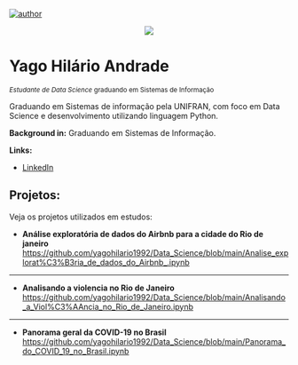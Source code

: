 [![author](https://img.shields.io/badge/linkedin-yago-blue.svg)](https://www.linkedin.com/in/yago-hil%C3%A1rio-8815441a6/) 

<p align="center">
  <img src="Yago Hilário Andrade.png" >
</p>

# Yago Hilário Andrade
<sub>*Estudante de Data Science* graduando em Sistemas de Informação</sub>

Graduando em Sistemas de informação pela UNIFRAN, com foco em Data Science e desenvolvimento utilizando linguagem Python. 

**Background in:** Graduando em Sistemas de Informação.

**Links:**
* [LinkedIn](https://www.linkedin.com/in/yago-hil%C3%A1rio-8815441a6/)


## Projetos:
Veja os projetos utilizados em estudos:

* **Análise exploratória de dados do Airbnb para a cidade do Rio de janeiro** https://github.com/yagohilario1992/Data_Science/blob/main/Analise_explorat%C3%B3ria_de_dados_do_Airbnb_.ipynb

---

* **Analisando a violencia no Rio de Janeiro**
https://github.com/yagohilario1992/Data_Science/blob/main/Analisando_a_Viol%C3%AAncia_no_Rio_de_Janeiro.ipynb

---

* **Panorama geral da COVID-19 no Brasil**
https://github.com/yagohilario1992/Data_Science/blob/main/Panorama_do_COVID_19_no_Brasil.ipynb


